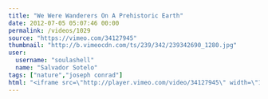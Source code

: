 ```yaml
---
title: "We Were Wanderers On A Prehistoric Earth"
date: 2012-07-05 05:07:46 00:00
permalink: /videos/1029
source: "https://vimeo.com/34127945"
thumbnail: "http://b.vimeocdn.com/ts/239/342/239342690_1280.jpg"
user:
  username: "soulashell"
  name: "Salvador Sotelo"
tags: ["nature","joseph conrad"]
html: "<iframe src=\"http://player.vimeo.com/video/34127945\" width=\"1280\" height=\"544\" frameborder=\"0\" webkitAllowFullScreen mozallowfullscreen allowFullScreen></iframe>"
---
```


